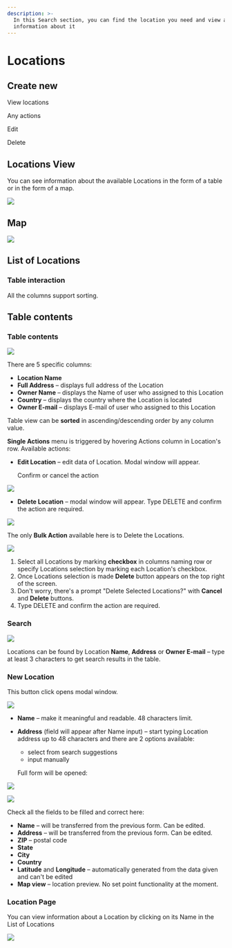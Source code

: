 ```yaml
---
description: >-
  In this Search section, you can find the location you need and view all
  information about it
---
```


# Locations

## Create new

View locations

Any actions

Edit

Delete



## Locations View

You can see information about the available Locations in the form of a table or in the form of a map.

![](../../.gitbook/assets/list-or-map.png)

## Map

![](../../.gitbook/assets/map.png)

## List of Locations

### Table interaction

All the columns support sorting.



## Table contents

### Table contents

![](../../.gitbook/assets/list-of-locations-single-actions.png)

There are 5 specific columns:

* **Location Name** 
* **Full Address** – displays full address of the Location
* **Owner Name** – displays the Name of user who assigned to this Location
* **Country** – displays the country where the Location is located
* **Owner E-mail** – displays E-mail of  user who assigned to this Location

Table view can be **sorted** in ascending/descending order by any column value.

**Single Actions** menu is triggered by hovering Actions column in Location's row. Available actions:

* **Edit Location** – edit data of Location. Modal window will appear. 

  Confirm or cancel the action   

![](../../.gitbook/assets/list-of-locations-single-actions-edit.png)

* **Delete Location** – modal window will appear. Type DELETE and confirm the action are required.

![](../../.gitbook/assets/list-of-locations-single-actions-delete.png)



The only **Bulk Action** available here is to Delete the Locations. 

![](../../.gitbook/assets/list-of-locations-bulk-actions.png)

1. Select all Locations by marking **checkbox** in columns naming row or specify Locations selection by marking each Location's checkbox.
2. Once Locations selection is made **Delete** button appears on the top right of the screen.
3. Don't worry, there's a prompt  "Delete Selected Locations?" with **Cancel** and  **Delete** buttons.
4. Type DELETE and confirm the action are required.



### **Search**

![](../../.gitbook/assets/search-locations.png)



Locations can be found by Location **Name**, **Address** or **Owner E-mail** – type at least 3 characters to get search results in the table.

### New Location

This button click opens modal window. 

![](../../.gitbook/assets/create-new-location.png)



* **Name** – make it meaningful and readable. 48 characters limit.
* **Address** \(field will appear after Name input\) – start typing Location address up to 48 characters and there are 2 options available: 

  * select from search suggestions 
  * input manually

  Full form will be opened:

![](../../.gitbook/assets/new_location.png)

![](../../.gitbook/assets/location_fullform.png)



Check all the fields to be filled and correct here:

* **Name** – will be transferred from the previous form. Can be edited.
* **Address** – will be transferred from the previous form. Can be edited.
* **ZIP** – postal code
* **State**
* **City**
* **Country**
* **Latitude** and **Longitude** – automatically generated from the data given and can't be edited
* **Map view** – location preview. No set point functionality at the moment.

### Location Page

You can view information about a Location by clicking on its Name in the List of Locations

![](../../.gitbook/assets/search-page-of-location.png)

